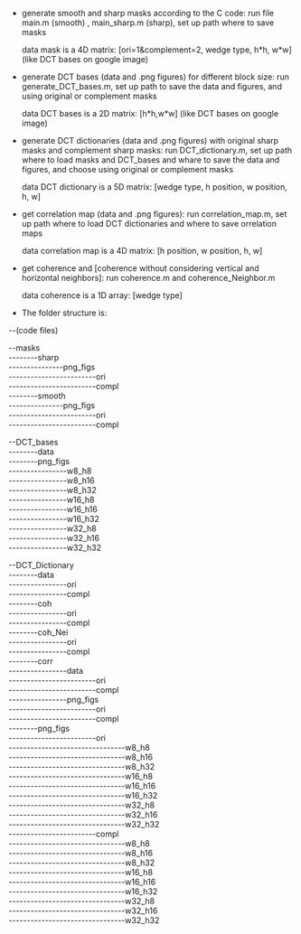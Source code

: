 - generate smooth and sharp masks according to the C code: run file main.m (smooth) , main_sharp.m (sharp), set up path where to save masks
    
  data mask is a 4D matrix: [ori=1&complement=2, wedge type, h\*h, w\*w] (like DCT bases on google image)  
- generate DCT bases (data and .png figures) for different block size: run generate_DCT_bases.m, set up path to save the data and figures, and using original or complement masks
    
  data DCT bases is a 2D matrix: [h\*h,w\*w] (like DCT bases on google image)  
- generate DCT dictionaries (data and .png figures) with original sharp masks and complement sharp masks: run DCT_dictionary.m, set up path where to load masks and DCT_bases and whare to save the data and figures, and choose using original or complement masks
    
  data DCT dictionary is a 5D matrix: [wedge type, h position, w position, h, w]  
- get correlation map (data and .png figures): run correlation_map.m, set up path where to load DCT dictionaries and where to save orrelation maps
    
  data correlation map is a 4D matrix: [h position, w position, h, w]  
  
- get coherence and [coherence without considering vertical and horizontal neighbors]: run coherence.m and coherence_Neighbor.m
    
  data coherence is a 1D array: [wedge type]  


- The folder structure is:
  
--(code files)
    
--masks  
  --------sharp  
      ---------------png_figs  
      ------------------------ori  
      ------------------------compl  
  --------smooth  
      ---------------png_figs  
      ------------------------ori  
      ------------------------compl  
    
--DCT_bases  
  --------data  
  --------png_figs  
      ----------------w8_h8  
      ----------------w8_h16  
      ----------------w8_h32  
      ----------------w16_h8  
      ----------------w16_h16  
      ----------------w16_h32  
      ----------------w32_h8  
      ----------------w32_h16  
      ----------------w32_h32  
        
--DCT_Dictionary  
  --------data  
  ----------------ori  
  ----------------compl  
  --------coh   
  ----------------ori  
  ----------------compl  
  --------coh_Nei    
  ----------------ori  
  ----------------compl  
  --------corr  
  ----------------data  
  ------------------------ori  
  ------------------------compl  
  ----------------png_figs  
  ------------------------ori  
  ------------------------compl  
  --------png_figs  
  ------------------------ori  
      --------------------------------w8_h8  
      --------------------------------w8_h16  
      --------------------------------w8_h32  
      --------------------------------w16_h8  
      --------------------------------w16_h16  
      --------------------------------w16_h32  
      --------------------------------w32_h8  
      --------------------------------w32_h16  
      --------------------------------w32_h32  
  ------------------------compl  
      --------------------------------w8_h8  
      --------------------------------w8_h16  
      --------------------------------w8_h32  
      --------------------------------w16_h8  
      --------------------------------w16_h16  
      --------------------------------w16_h32  
      --------------------------------w32_h8  
      --------------------------------w32_h16  
      --------------------------------w32_h32  
